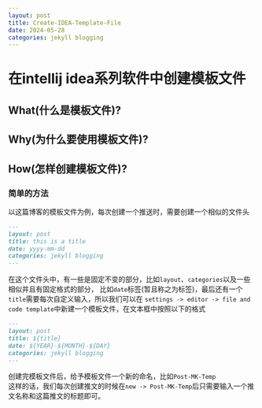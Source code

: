 ```yaml
---
layout: post
title: Create-IDEA-Template-File
date: 2024-05-28
categories: jekyll blogging
---
```

# 在intellij idea系列软件中创建模板文件

## What(什么是模板文件)?

## Why(为什么要使用模板文件)?

## How(怎样创建模板文件)?

### 简单的方法
以这篇博客的模板文件为例，每次创建一个推送时，需要创建一个相似的文件头
````markdown
---
layout: post
title: this is a title
date: yyyy-mm-dd
categories: jekyll blogging
---
````
在这个文件头中，有一些是固定不变的部分，比如`layout`、`categories`以及一些相似并且有固定格式的部分，
比如`date`标签(暂且称之为标签)，最后还有一个`title`需要每次自定义输入，所以我们可以在
`settings -> editor -> file and code template`中新建一个模板文件，在文本框中按照以下的格式
````markdown
---
layout: post
title: ${title}
date: ${YEAR}-${MONTH}-${DAY}
categories: jekyll blogging
---
````
创建完模板文件后，给予模板文件一个新的命名，比如`Post-MK-Temp`\
这样的话，我们每次创建推文的时候在`new -> Post-MK-Temp`后只需要输入一个推文名称和这篇推文的标题即可。